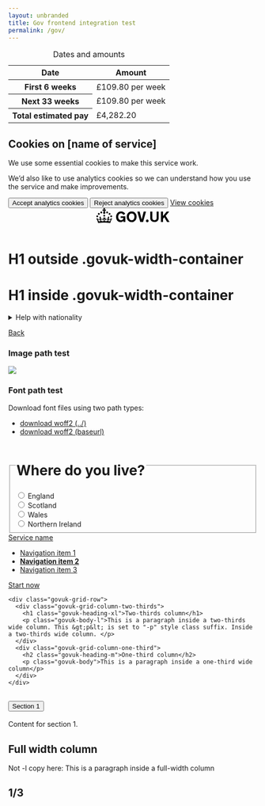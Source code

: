 ```yaml
---
layout: unbranded
title: Gov frontend integration test
permalink: /gov/
---
```


<!-- table test -->

<table class="govuk-table">
  <caption class="govuk-table__caption govuk-table__caption--m">Dates and amounts</caption>
  <thead class="govuk-table__head">
    <tr class="govuk-table__row">
      <th scope="col" class="govuk-table__header">Date</th>
      <th scope="col" class="govuk-table__header">Amount</th>
    </tr>
  </thead>
  <tbody class="govuk-table__body">
    <tr class="govuk-table__row">
      <th scope="row" class="govuk-table__header">First 6 weeks</th>
      <td class="govuk-table__cell">£109.80 per week</td>
    </tr>
    <tr class="govuk-table__row">
      <th scope="row" class="govuk-table__header">Next 33 weeks</th>
      <td class="govuk-table__cell">£109.80 per week</td>
    </tr>
    <tr class="govuk-table__row">
      <th scope="row" class="govuk-table__header">Total estimated pay</th>
      <td class="govuk-table__cell">£4,282.20</td>
    </tr>
  </tbody>
</table>


<!-- cookie banner test -->

<div class="govuk-cookie-banner" data-nosnippet role="region" aria-label="Cookies on [name of service]">
  <div class="govuk-cookie-banner__message govuk-width-container">
    <div class="govuk-grid-row">
      <div class="govuk-grid-column-two-thirds">
        <h2 class="govuk-cookie-banner__heading govuk-heading-m">
          Cookies on [name of service]
        </h2>
        <div class="govuk-cookie-banner__content">
          <p class="govuk-body">We use some essential cookies to make this service work.</p>
          <p class="govuk-body">We’d also like to use analytics cookies so we can understand how you use the service and make improvements.</p>
        </div>
      </div>
    </div>
    <div class="govuk-button-group">
      <button type="button" class="govuk-button" data-module="govuk-button">
        Accept analytics cookies
      </button>
      <button type="button" class="govuk-button" data-module="govuk-button">
        Reject analytics cookies
      </button>
      <a class="govuk-link" href="#">View cookies</a>
    </div>
  </div>
</div>

<!-- header test -->

<header class="govuk-header" data-module="govuk-header">
  <div class="govuk-header__container govuk-width-container">
    <div class="govuk-header__logo">
      <a href="#" class="govuk-header__link govuk-header__link--homepage">
        <svg
          focusable="false"
          role="img"
          class="govuk-header__logotype"
          xmlns="http://www.w3.org/2000/svg"
          viewBox="0 0 148 30"
          height="30"
          width="148"
          aria-label="GOV.UK">
          <title>GOV.UK</title>
          <path d="M22.6 10.4c-1 .4-2-.1-2.4-1-.4-.9.1-2 1-2.4.9-.4 2 .1 2.4 1s-.1 2-1 2.4m-5.9 6.7c-.9.4-2-.1-2.4-1-.4-.9.1-2 1-2.4.9-.4 2 .1 2.4 1s-.1 2-1 2.4m10.8-3.7c-1 .4-2-.1-2.4-1-.4-.9.1-2 1-2.4.9-.4 2 .1 2.4 1s0 2-1 2.4m3.3 4.8c-1 .4-2-.1-2.4-1-.4-.9.1-2 1-2.4.9-.4 2 .1 2.4 1s-.1 2-1 2.4M17 4.7l2.3 1.2V2.5l-2.3.7-.2-.2.9-3h-3.4l.9 3-.2.2c-.1.1-2.3-.7-2.3-.7v3.4L15 4.7c.1.1.1.2.2.2l-1.3 4c-.1.2-.1.4-.1.6 0 1.1.8 2 1.9 2.2h.7c1-.2 1.9-1.1 1.9-2.1 0-.2 0-.4-.1-.6l-1.3-4c-.1-.2 0-.2.1-.3m-7.6 5.7c.9.4 2-.1 2.4-1 .4-.9-.1-2-1-2.4-.9-.4-2 .1-2.4 1s0 2 1 2.4m-5 3c.9.4 2-.1 2.4-1 .4-.9-.1-2-1-2.4-.9-.4-2 .1-2.4 1s.1 2 1 2.4m-3.2 4.8c.9.4 2-.1 2.4-1 .4-.9-.1-2-1-2.4-.9-.4-2 .1-2.4 1s0 2 1 2.4m14.8 11c4.4 0 8.6.3 12.3.8 1.1-4.5 2.4-7 3.7-8.8l-2.5-.9c.2 1.3.3 1.9 0 2.7-.4-.4-.8-1.1-1.1-2.3l-1.2 4c.7-.5 1.3-.8 2-.9-1.1 2.5-2.6 3.1-3.5 3-1.1-.2-1.7-1.2-1.5-2.1.3-1.2 1.5-1.5 2.1-.1 1.1-2.3-.8-3-2-2.3 1.9-1.9 2.1-3.5.6-5.6-2.1 1.6-2.1 3.2-1.2 5.5-1.2-1.4-3.2-.6-2.5 1.6.9-1.4 2.1-.5 1.9.8-.2 1.1-1.7 2.1-3.5 1.9-2.7-.2-2.9-2.1-2.9-3.6.7-.1 1.9.5 2.9 1.9l.4-4.3c-1.1 1.1-2.1 1.4-3.2 1.4.4-1.2 2.1-3 2.1-3h-5.4s1.7 1.9 2.1 3c-1.1 0-2.1-.2-3.2-1.4l.4 4.3c1-1.4 2.2-2 2.9-1.9-.1 1.5-.2 3.4-2.9 3.6-1.9.2-3.4-.8-3.5-1.9-.2-1.3 1-2.2 1.9-.8.7-2.3-1.2-3-2.5-1.6.9-2.2.9-3.9-1.2-5.5-1.5 2-1.3 3.7.6 5.6-1.2-.7-3.1 0-2 2.3.6-1.4 1.8-1.1 2.1.1.2.9-.3 1.9-1.5 2.1-.9.2-2.4-.5-3.5-3 .6 0 1.2.3 2 .9l-1.2-4c-.3 1.1-.7 1.9-1.1 2.3-.3-.8-.2-1.4 0-2.7l-2.9.9C1.3 23 2.6 25.5 3.7 30c3.7-.5 7.9-.8 12.3-.8m28.3-11.6c0 .9.1 1.7.3 2.5.2.8.6 1.5 1 2.2.5.6 1 1.1 1.7 1.5.7.4 1.5.6 2.5.6.9 0 1.7-.1 2.3-.4s1.1-.7 1.5-1.1c.4-.4.6-.9.8-1.5.1-.5.2-1 .2-1.5v-.2h-5.3v-3.2h9.4V28H55v-2.5c-.3.4-.6.8-1 1.1-.4.3-.8.6-1.3.9-.5.2-1 .4-1.6.6s-1.2.2-1.8.2c-1.5 0-2.9-.3-4-.8-1.2-.6-2.2-1.3-3-2.3-.8-1-1.4-2.1-1.8-3.4-.3-1.4-.5-2.8-.5-4.3s.2-2.9.7-4.2c.5-1.3 1.1-2.4 2-3.4.9-1 1.9-1.7 3.1-2.3 1.2-.6 2.6-.8 4.1-.8 1 0 1.9.1 2.8.3.9.2 1.7.6 2.4 1s1.4.9 1.9 1.5c.6.6 1 1.3 1.4 2l-3.7 2.1c-.2-.4-.5-.9-.8-1.2-.3-.4-.6-.7-1-1-.4-.3-.8-.5-1.3-.7-.5-.2-1.1-.2-1.7-.2-1 0-1.8.2-2.5.6-.7.4-1.3.9-1.7 1.5-.5.6-.8 1.4-1 2.2-.3.8-.4 1.9-.4 2.7zM71.5 6.8c1.5 0 2.9.3 4.2.8 1.2.6 2.3 1.3 3.1 2.3.9 1 1.5 2.1 2 3.4s.7 2.7.7 4.2-.2 2.9-.7 4.2c-.4 1.3-1.1 2.4-2 3.4-.9 1-1.9 1.7-3.1 2.3-1.2.6-2.6.8-4.2.8s-2.9-.3-4.2-.8c-1.2-.6-2.3-1.3-3.1-2.3-.9-1-1.5-2.1-2-3.4-.4-1.3-.7-2.7-.7-4.2s.2-2.9.7-4.2c.4-1.3 1.1-2.4 2-3.4.9-1 1.9-1.7 3.1-2.3 1.2-.5 2.6-.8 4.2-.8zm0 17.6c.9 0 1.7-.2 2.4-.5s1.3-.8 1.7-1.4c.5-.6.8-1.3 1.1-2.2.2-.8.4-1.7.4-2.7v-.1c0-1-.1-1.9-.4-2.7-.2-.8-.6-1.6-1.1-2.2-.5-.6-1.1-1.1-1.7-1.4-.7-.3-1.5-.5-2.4-.5s-1.7.2-2.4.5-1.3.8-1.7 1.4c-.5.6-.8 1.3-1.1 2.2-.2.8-.4 1.7-.4 2.7v.1c0 1 .1 1.9.4 2.7.2.8.6 1.6 1.1 2.2.5.6 1.1 1.1 1.7 1.4.6.3 1.4.5 2.4.5zM88.9 28 83 7h4.7l4 15.7h.1l4-15.7h4.7l-5.9 21h-5.7zm28.8-3.6c.6 0 1.2-.1 1.7-.3.5-.2 1-.4 1.4-.8.4-.4.7-.8.9-1.4.2-.6.3-1.2.3-2v-13h4.1v13.6c0 1.2-.2 2.2-.6 3.1s-1 1.7-1.8 2.4c-.7.7-1.6 1.2-2.7 1.5-1 .4-2.2.5-3.4.5-1.2 0-2.4-.2-3.4-.5-1-.4-1.9-.9-2.7-1.5-.8-.7-1.3-1.5-1.8-2.4-.4-.9-.6-2-.6-3.1V6.9h4.2v13c0 .8.1 1.4.3 2 .2.6.5 1 .9 1.4.4.4.8.6 1.4.8.6.2 1.1.3 1.8.3zm13-17.4h4.2v9.1l7.4-9.1h5.2l-7.2 8.4L148 28h-4.9l-5.5-9.4-2.7 3V28h-4.2V7zm-27.6 16.1c-1.5 0-2.7 1.2-2.7 2.7s1.2 2.7 2.7 2.7 2.7-1.2 2.7-2.7-1.2-2.7-2.7-2.7z"></path>
        </svg>
      </a>
    </div>
  </div>
</header>




<h1 class="govuk-heading-s">H1 outside .govuk-width-container</h1>

<div class="govuk-width-container">

  <h1 class="govuk-heading-xl">H1 inside .govuk-width-container</h1>


<!-- Details -->
<details class="govuk-details">
  <summary class="govuk-details__summary">
    <span class="govuk-details__summary-text">
      Help with nationality
    </span>
  </summary>
  <div class="govuk-details__text">
    We need to know your nationality so we can work out which elections you’re entitled to vote in. If you cannot provide your nationality, you’ll have to send copies of identity documents through the post.
  </div>
</details>



  <a href="#" class="govuk-back-link">Back</a>
  
  <h3 class="govuk-heading-m">Image path test</h3>
  <img src="../assets/govuk/assets/images/govuk-icon-180.png">

  <h3 class="govuk-heading-m">Font path test</h3>

<p class="govuk-body">Download font files using two path types:</p>
<ul class="govuk-list govuk-list--bullet">
  <li><a href="../assets/govuk/assets/fonts/bold-affa96571d-v2.woff">download woff2 (../)</a></li>
  <li><a href="{{ site.baseurl }}/assets/govuk/assets/fonts/bold-affa96571d-v2.woff">download woff2 (baseurl)</a></li>
</ul>


<!-- radio group -->

<div class="govuk-form-group">
  <fieldset class="govuk-fieldset">
    <legend class="govuk-fieldset__legend govuk-fieldset__legend--l">
      <h1 class="govuk-fieldset__heading">
        Where do you live?
      </h1>
    </legend>
    <div class="govuk-radios" data-module="govuk-radios">
      <div class="govuk-radios__item">
        <input class="govuk-radios__input" id="whereDoYouLive" name="whereDoYouLive" type="radio" value="england">
        <label class="govuk-label govuk-radios__label" for="whereDoYouLive">
          England
        </label>
      </div>
      <div class="govuk-radios__item">
        <input class="govuk-radios__input" id="whereDoYouLive-2" name="whereDoYouLive" type="radio" value="scotland">
        <label class="govuk-label govuk-radios__label" for="whereDoYouLive-2">
          Scotland
        </label>
      </div>
      <div class="govuk-radios__item">
        <input class="govuk-radios__input" id="whereDoYouLive-3" name="whereDoYouLive" type="radio" value="wales">
        <label class="govuk-label govuk-radios__label" for="whereDoYouLive-3">
          Wales
        </label>
      </div>
      <div class="govuk-radios__item">
        <input class="govuk-radios__input" id="whereDoYouLive-4" name="whereDoYouLive" type="radio" value="northern-ireland">
        <label class="govuk-label govuk-radios__label" for="whereDoYouLive-4">
          Northern Ireland
        </label>
      </div>
    </div>
  </fieldset>
</div>



<!-- service navigation -->

<section aria-label="Service information" class="govuk-service-navigation"
  data-module="govuk-service-navigation">
  <div class="govuk-width-container">
    <div class="govuk-service-navigation__container">
      <span class="govuk-service-navigation__service-name">
        <a href="#" class="govuk-service-navigation__link">
          Service name
        </a>
      </span>
      <nav aria-label="Menu" class="govuk-service-navigation__wrapper">
        <button type="button" class="govuk-service-navigation__toggle govuk-js-service-navigation-toggle" aria-controls="navigation" hidden>
          Menu
        </button>
        <ul class="govuk-service-navigation__list" id="navigation">
          <li class="govuk-service-navigation__item">
            <a class="govuk-service-navigation__link" href="#">
              Navigation item 1
            </a>
          </li>
          <li class="govuk-service-navigation__item govuk-service-navigation__item--active">
            <a class="govuk-service-navigation__link" href="#" aria-current="true">
              <strong class="govuk-service-navigation__active-fallback">Navigation item 2</strong>
            </a>
          </li>
          <li class="govuk-service-navigation__item">
            <a class="govuk-service-navigation__link" href="#">
              Navigation item 3
            </a>
          </li>
        </ul>
      </nav>
    </div>
  </div>
</section>



  <main class="govuk-main-wrapper">

<a href="#" class="govuk-button">Start now</a>


    <div class="govuk-grid-row">
      <div class="govuk-grid-column-two-thirds">
        <h1 class="govuk-heading-xl">Two-thirds column</h1>
        <p class="govuk-body-l">This is a paragraph inside a two-thirds wide column. This &gt;p&lt; is set to "-p" style class suffix. Inside a two-thirds wide column. </p>
      </div>
      <div class="govuk-grid-column-one-third">
        <h2 class="govuk-heading-m">One-third column</h2>
        <p class="govuk-body">This is a paragraph inside a one-third wide column</p>
      </div>
    </div>

<div class="govuk-accordion" data-module="govuk-accordion" id="accordion-default">
  <div class="govuk-accordion__section">
    <div class="govuk-accordion__section-header">
      <h2 class="govuk-accordion__section-heading">
        <button type="button" class="govuk-accordion__section-button" id="accordion-default-heading-1">
          Section 1
        </button>
      </h2>
    </div>
    <div id="accordion-default-content-1" class="govuk-accordion__section-content">
      <p class="govuk-body">Content for section 1.</p>
    </div>
  </div>
</div>






<div class="govuk-grid-row">
  <div class="govuk-grid-column-full">
    <h2 class="govuk-heading-s">Full width column</h2>
    <p class="govuk-body">Not -l copy here: This is a paragraph inside a full-width column</p>
  </div>
  <div class="govuk-grid-column-one-third">
    <h2 class="govuk-heading-m">1/3</h2>
  </div>
</div>

  </main>

</div>

